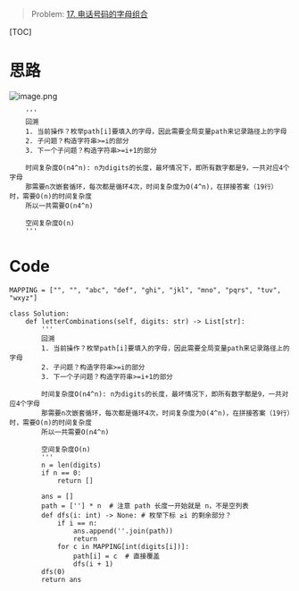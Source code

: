
> Problem: [17. 电话号码的字母组合](https://leetcode.cn/problems/letter-combinations-of-a-phone-number/description/)

[TOC]

# 思路
![image.png](https://pic.leetcode.cn/1734175198-kmWWSL-image.png)


        '''
        回溯
        1. 当前操作？枚举path[i]要填入的字母，因此需要全局变量path来记录路径上的字母
        2. 子问题？构造字符串>=i的部分
        3. 下一个子问题？构造字符串>=i+1的部分

        时间复杂度O(n4^n): n为digits的长度，最坏情况下，即所有数字都是9，一共对应4个字母
        那需要n次嵌套循环，每次都是循环4次，时间复杂度为O(4^n)，在拼接答案（19行）时，需要O(n)的时间复杂度
        所以一共需要O(n4^n)

        空间复杂度O(n)
        '''



# Code
```Python3 []
MAPPING = ["", "", "abc", "def", "ghi", "jkl", "mno", "pqrs", "tuv", "wxyz"]

class Solution:
    def letterCombinations(self, digits: str) -> List[str]:
        '''
        回溯
        1. 当前操作？枚举path[i]要填入的字母，因此需要全局变量path来记录路径上的字母
        2. 子问题？构造字符串>=i的部分
        3. 下一个子问题？构造字符串>=i+1的部分

        时间复杂度O(n4^n): n为digits的长度，最坏情况下，即所有数字都是9，一共对应4个字母
        那需要n次嵌套循环，每次都是循环4次，时间复杂度为O(4^n)，在拼接答案（19行）时，需要O(n)的时间复杂度
        所以一共需要O(n4^n)

        空间复杂度O(n)
        '''
        n = len(digits)
        if n == 0:
            return []
        
        ans = []
        path = [''] * n  # 注意 path 长度一开始就是 n，不是空列表
        def dfs(i: int) -> None: # 枚举下标 ≥i 的剩余部分？
            if i == n:
                ans.append(''.join(path))
                return
            for c in MAPPING[int(digits[i])]:
                path[i] = c  # 直接覆盖
                dfs(i + 1)
        dfs(0)
        return ans
```
  
